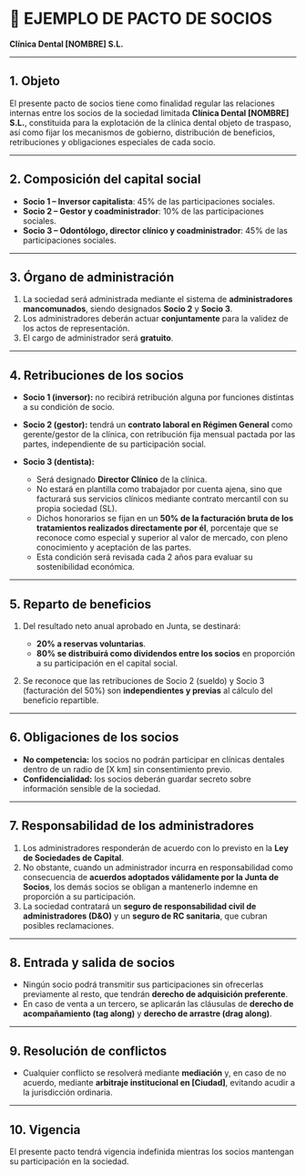 

# 📑 **EJEMPLO DE PACTO DE SOCIOS**

**Clínica Dental \[NOMBRE] S.L.**

---

## 1. Objeto

El presente pacto de socios tiene como finalidad regular las relaciones internas entre los socios de la sociedad limitada **Clínica Dental \[NOMBRE] S.L.**, constituida para la explotación de la clínica dental objeto de traspaso, así como fijar los mecanismos de gobierno, distribución de beneficios, retribuciones y obligaciones especiales de cada socio.

---

## 2. Composición del capital social

* **Socio 1 – Inversor capitalista**: 45% de las participaciones sociales.
* **Socio 2 – Gestor y coadministrador**: 10% de las participaciones sociales.
* **Socio 3 – Odontólogo, director clínico y coadministrador**: 45% de las participaciones sociales.

---

## 3. Órgano de administración

1. La sociedad será administrada mediante el sistema de **administradores mancomunados**, siendo designados **Socio 2** y **Socio 3**.
2. Los administradores deberán actuar **conjuntamente** para la validez de los actos de representación.
3. El cargo de administrador será **gratuito**.

---

## 4. Retribuciones de los socios

* **Socio 1 (inversor):** no recibirá retribución alguna por funciones distintas a su condición de socio.
* **Socio 2 (gestor):** tendrá un **contrato laboral en Régimen General** como gerente/gestor de la clínica, con retribución fija mensual pactada por las partes, independiente de su participación social.
* **Socio 3 (dentista):**

  * Será designado **Director Clínico** de la clínica.
  * No estará en plantilla como trabajador por cuenta ajena, sino que facturará sus servicios clínicos mediante contrato mercantil con su propia sociedad (SL).
  * Dichos honorarios se fijan en un **50% de la facturación bruta de los tratamientos realizados directamente por él**, porcentaje que se reconoce como especial y superior al valor de mercado, con pleno conocimiento y aceptación de las partes.
  * Esta condición será revisada cada 2 años para evaluar su sostenibilidad económica.

---

## 5. Reparto de beneficios

1. Del resultado neto anual aprobado en Junta, se destinará:

   * **20% a reservas voluntarias**.
   * **80% se distribuirá como dividendos entre los socios** en proporción a su participación en el capital social.
2. Se reconoce que las retribuciones de Socio 2 (sueldo) y Socio 3 (facturación del 50%) son **independientes y previas** al cálculo del beneficio repartible.

---

## 6. Obligaciones de los socios

* **No competencia:** los socios no podrán participar en clínicas dentales dentro de un radio de \[X km] sin consentimiento previo.
* **Confidencialidad:** los socios deberán guardar secreto sobre información sensible de la sociedad.

---

## 7. Responsabilidad de los administradores

1. Los administradores responderán de acuerdo con lo previsto en la **Ley de Sociedades de Capital**.
2. No obstante, cuando un administrador incurra en responsabilidad como consecuencia de **acuerdos adoptados válidamente por la Junta de Socios**, los demás socios se obligan a mantenerlo indemne en proporción a su participación.
3. La sociedad contratará un **seguro de responsabilidad civil de administradores (D\&O)** y un **seguro de RC sanitaria**, que cubran posibles reclamaciones.

---

## 8. Entrada y salida de socios

* Ningún socio podrá transmitir sus participaciones sin ofrecerlas previamente al resto, que tendrán **derecho de adquisición preferente**.
* En caso de venta a un tercero, se aplicarán las cláusulas de **derecho de acompañamiento (tag along)** y **derecho de arrastre (drag along)**.

---

## 9. Resolución de conflictos

* Cualquier conflicto se resolverá mediante **mediación** y, en caso de no acuerdo, mediante **arbitraje institucional en \[Ciudad]**, evitando acudir a la jurisdicción ordinaria.

---

## 10. Vigencia

El presente pacto tendrá vigencia indefinida mientras los socios mantengan su participación en la sociedad.

